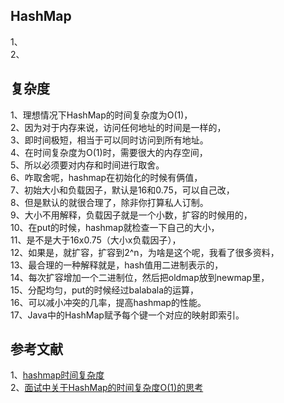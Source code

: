 

## HashMap    
1、    
2、    

## 复杂度    
1、理想情况下HashMap的时间复杂度为O(1)，     
2、因为对于内存来说，访问任何地址的时间是一样的，      
3、即时间极短，相当于可以同时访问到所有地址。   
4、在时间复杂度为O(1)时，需要很大的内存空间，     
5、所以必须要对内存和时间进行取舍。     
6、咋取舍呢，hashmap在初始化的时候有俩值，     
7、初始大小和负载因子，默认是16和0.75，可以自己改，     
8、但是默认的就很合理了，除非你打算私人订制。      
9、大小不用解释，负载因子就是一个小数，扩容的时候用的，      
10、在put的时候，hashmap就检查一下自己的大小，       
11、是不是大于16x0.75（大小x负载因子），      
12、如果是，就扩容，扩容到2^n，为啥是这个呢，我看了很多资料，     
13、最合理的一种解释就是，hash值用二进制表示的，     
14、每次扩容增加一个二进制位，然后把oldmap放到newmap里，       
15、分配均匀，put的时候经过balabala的运算，      
16、可以减小冲突的几率，提高hashmap的性能。     
17、Java中的HashMap赋予每个键一个对应的映射即索引。   

## 参考文献    
1、[hashmap时间复杂度](https://www.cnblogs.com/BBchao/p/7878699.html)     
2、[面试中关于HashMap的时间复杂度O(1)的思考](https://blog.csdn.net/donggua3694857/article/details/64127131)      